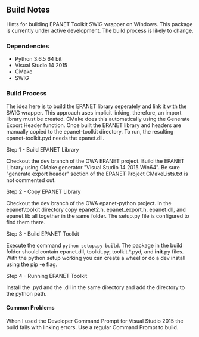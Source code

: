 ## Build Notes 

Hints for building EPANET Toolkit SWIG wrapper on Windows. This package
is currently under active development. The build process is likely to change. 


### Dependencies
- Python 3.6.5 64 bit 
- Visual Studio 14 2015
- CMake
- SWIG


### Build Process
The idea here is to build the EPANET library seperately and link it with the SWIG wrapper. This approach uses implicit linking, therefore, an import library must be created. CMake does this automatically using the Generate Export Header function. Once built the EPANET library and headers are manually copied to the epanet-toolkit directory. To run, the resulting epanet-toolkit.pyd needs the epanet.dll.   


Step 1 - Build EPANET Library

Checkout the dev branch of the OWA EPANET project. Build the EPANET Library using CMake generator "Visual Studio 14 2015 Win64". Be sure "generate export header" section of the EPANET Project CMakeLists.txt is not commented out. 


Step 2 - Copy EPANET Library

Checkout the dev branch of the OWA epanet-python project. In the epanet\toolkit directory copy epanet2.h, epanet_export.h, epanet.dll, and epanet.lib all together in the same folder. The setup.py file is configured to find them there. 


Step 3 - Build EPANET Toolkit

Execute the command `python setup.py build`. The package in the build folder should contain epanet.dll, toolkit.py, toolkit.*.pyd, and __init__.py files. With the python setup working you can create a wheel or do a dev install using the pip -e flag.   


Step 4 - Running EPANET Toolkit

Install the .pyd and the .dll in the same directory and add the directory to the python path. 


#### Common Problems
When I used the Developer Command Prompt for Visual Studio 2015 the build fails with linking errors. Use a regular Command Prompt to build. 
